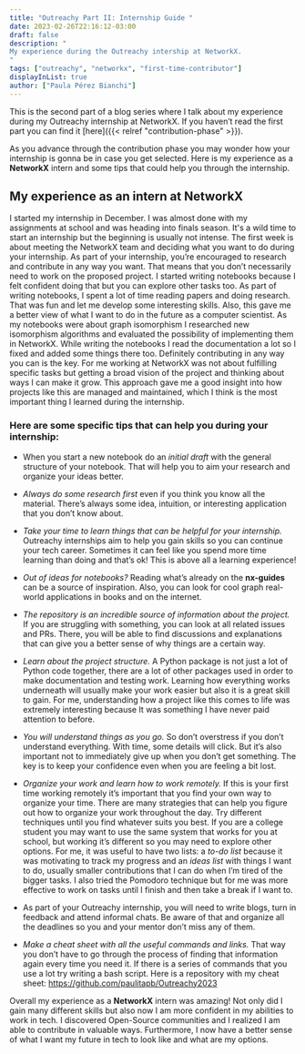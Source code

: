 ```yaml
---
title: "Outreachy Part II: Internship Guide "
date: 2023-02-26T22:16:12-03:00
draft: false
description: "
My experience during the Outreachy intership at NetworkX.
"
tags: ["outreachy", "networkx", "first-time-contributor"]
displayInList: true
author: ["Paula Pérez Bianchi"]
---
```


This is the second part of a blog series where I talk about my experience during my Outreachy internship at NetworkX. If you haven’t read the first part you can find it [here]({{< relref "contribution-phase" >}}).

As you advance through the contribution phase you may wonder how your internship is gonna be in case you get selected. Here is my experience as a **NetworkX** intern and some tips that could help you through the internship.

## My experience as an intern at NetworkX

I started my internship in December. I was almost done with my assignments at school and was heading into finals season. It's a wild time to start an internship but the beginning is usually not intense. The first week is about meeting the NetworkX team and deciding what you want to do during your internship. As part of your internship, you’re encouraged to research and contribute in any way you want. That means that you don’t necessarily need to work on the proposed project. I started writing notebooks because I felt confident doing that but you can explore other tasks too. As part of writing notebooks, I spent a lot of time reading papers and doing research. That was fun and let me develop some interesting skills. Also, this gave me a better view of what I want to do in the future as a computer scientist. As my notebooks were about graph isomorphism I researched new isomorphism algorithms and evaluated the possibility of implementing them in NetworkX. While writing the notebooks I read the documentation a lot so I fixed and added some things there too. Definitely contributing in any way you can is the key. For me working at NetworkX was not about fulfilling specific tasks but getting a broad vision of the project and thinking about ways I can make it grow. This approach gave me a good insight into how projects like this are managed and maintained, which I think is the most important thing I learned during the internship.

### Here are some specific tips that can help you during your internship:

- When you start a new notebook do an _initial draft_ with the general structure of your notebook. That will help you to aim your research and organize your ideas better.
- _Always do some research first_ even if you think you know all the material. There’s always some idea, intuition, or interesting application that you don’t know about.
- _Take your time to learn things that can be helpful for your internship._ Outreachy internships aim to help you gain skills so you can continue your tech career. Sometimes it can feel like you spend more time learning than doing and that’s ok! This is above all a learning experience!
- _Out of ideas for notebooks?_ Reading what’s already on the **nx-guides** can be a source of inspiration. Also, you can look for cool graph real-world applications in books and on the internet.
- _The repository is an incredible source of information about the project._ If you are struggling with something, you can look at all related issues and PRs. There, you will be able to find discussions and explanations that can give you a better sense of why things are a certain way.
- _Learn about the project structure._ A Python package is not just a lot of Python code together, there are a lot of other packages used in order to make documentation and testing work. Learning how everything works underneath will usually make your work easier but also it is a great skill to gain. For me, understanding how a project like this comes to life was extremely interesting because It was something I have never paid attention to before.
- _You will understand things as you go._ So don’t overstress if you don’t understand everything. With time, some details will click. But it’s also important not to immediately give up when you don’t get something. The key is to keep your confidence even when you are feeling a bit lost.
- _Organize your work and learn how to work remotely._ If this is your first time working remotely it’s important that you find your own way to organize your time. There are many strategies that can help you figure out how to organize your work throughout the day. Try different techniques until you find whatever suits you best. If you are a college student you may want to use the same system that works for you at school, but working it’s different so you may need to explore other options. For me, it was useful to have two lists: a _to-do list_ because it was motivating to track my progress and an _ideas list_ with things I want to do, usually smaller contributions that I can do when I’m tired of the bigger tasks. I also tried the Pomodoro technique but for me was more effective to work on tasks until I finish and then take a break if I want to.

- As part of your Outreachy internship, you will need to write blogs, turn in feedback and attend informal chats. Be aware of that and organize all the deadlines so you and your mentor don’t miss any of them.
- _Make a cheat sheet with all the useful commands and links._ That way you don’t have to go through the process of finding that information again every time you need it. If there is a series of commands that you use a lot try writing a bash script. Here is a repository with my cheat sheet:
  <https://github.com/paulitapb/Outreachy2023>

Overall my experience as a **NetworkX** intern was amazing! Not only did I gain many different skills but also now I am more confident in my abilities to work in tech. I discovered Open-Source communities and I realized I am able to contribute in valuable ways. Furthermore, I now have a better sense of what I want my future in tech to look like and what are my options.
